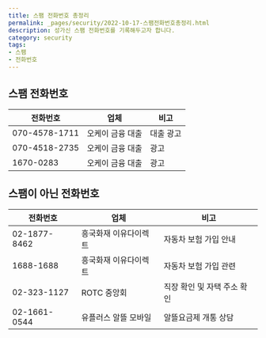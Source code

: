 ```yaml
---
title: 스팸 전화번호 총정리
permalink: _pages/security/2022-10-17-스팸전화번호총정리.html
description: 성가신 스팸 전화번호를 기록해두고자 합니다.
category: security
tags:
- 스팸
- 전화번호
---
```

스팸 전화번호
---


|전화번호|업체|비고|
|---|---|---|
|070-4578-1711|오케이 금융 대출|대출 광고|
|070-4518-2735|오케이 금융 대출|광고|
|1670-0283|오케이 금융 대출|광고|


스팸이 아닌 전화번호
---


|전화번호|업체|비고|
|---|---|---|
|02-1877-8462|흥국화재 이유다이렉트|자동차 보험 가입 안내|
|1688-1688|흥국화재 이유다이렉트|자동차 보험 가입 관련|
|02-323-1127|ROTC 중앙회|직장 확인 및 자택 주소 확인|
|02-1661-0544|유플러스 알뜰 모바일|알뜰요금제 개통 상담|
